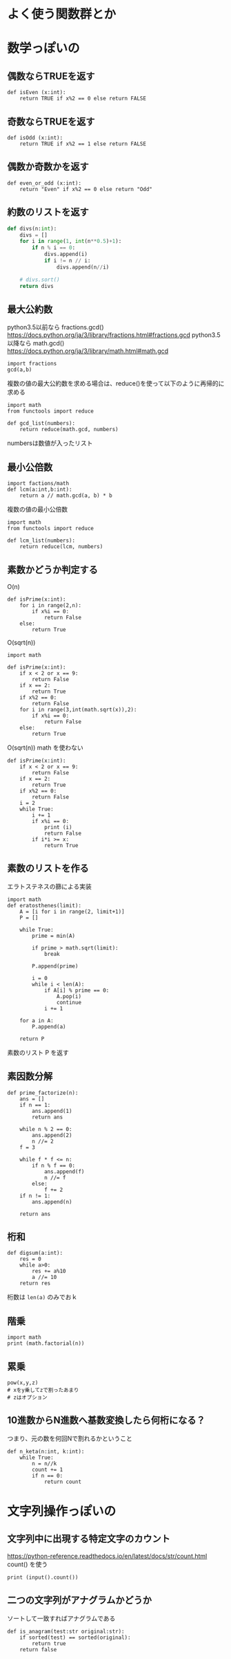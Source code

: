 
# よく使う関数群とか

# 数学っぽいの

## 偶数ならTRUEを返す

```
def isEven (x:int):
    return TRUE if x%2 == 0 else return FALSE
```

## 奇数ならTRUEを返す

```
def isOdd (x:int):
    return TRUE if x%2 == 1 else return FALSE
```

## 偶数か奇数かを返す

```
def even_or_odd (x:int):
    return "Even" if x%2 == 0 else return "Odd"
```

## 約数のリストを返す

```divs.py
def divs(n:int):
    divs = []
    for i in range(1, int(n**0.5)+1):
        if n % i == 0:
            divs.append(i)
            if i != n // i:
                divs.append(n//i)

    # divs.sort()
    return divs
```

## 最大公約数

python3.5以前なら fractions.gcd()
https://docs.python.org/ja/3/library/fractions.html#fractions.gcd
python3.5以降なら math.gcd()
https://docs.python.org/ja/3/library/math.html#math.gcd

```
import fractions
gcd(a,b)
```

複数の値の最大公約数を求める場合は、reduce()を使って以下のように再帰的に求める
```
import math
from functools import reduce

def gcd_list(numbers):
    return reduce(math.gcd, numbers)
```
numbersは数値が入ったリスト

## 最小公倍数


```
import factions/math
def lcm(a:int,b:int):
    return a // math.gcd(a, b) * b
```

複数の値の最小公倍数
```
import math
from functools import reduce

def lcm_list(numbers):
    return reduce(lcm, numbers)
```

## 素数かどうか判定する

O(n)
```
def isPrime(x:int):
    for i in range(2,n):
        if x%i == 0:
            return False
    else:
        return True
```

O(sqrt(n))
```
import math

def isPrime(x:int):
    if x < 2 or x == 9:
        return False
    if x == 2:
        return True
    if x%2 == 0:
        return False
    for i in range(3,int(math.sqrt(x)),2):
        if x%i == 0:
            return False
    else:
        return True
```

O(sqrt(n)) math を使わない
```
def isPrime(x:int):
    if x < 2 or x == 9:
        return False
    if x == 2:
        return True
    if x%2 == 0:
        return False
    i = 2
    while True:
        i += 1
        if x%i == 0:
            print (i)
            return False
        if i*i >= x:
            return True
```

## 素数のリストを作る

エラトステネスの篩による実装

```
import math
def eratosthenes(limit):
    A = [i for i in range(2, limit+1)]
    P = []
    
    while True:
        prime = min(A)
        
        if prime > math.sqrt(limit):
            break
            
        P.append(prime)
            
        i = 0
        while i < len(A):
            if A[i] % prime == 0:
                A.pop(i)
                continue
            i += 1
            
    for a in A:
        P.append(a)
            
    return P
```
素数のリスト P を返す

## 素因数分解

```
def prime_factorize(n):
    ans = []
    if n == 1:
        ans.append(1)
        return ans

    while n % 2 == 0:
        ans.append(2)
        n //= 2
    f = 3

    while f * f <= n:
        if n % f == 0:
            ans.append(f)
            n //= f
        else:
            f += 2
    if n != 1:
        ans.append(n)

    return ans
```

## 桁和

```
def digsum(a:int):
    res = 0
    while a>0:
        res += a%10
        a //= 10
    return res
```
桁数は `len(a)` のみでおｋ

## 階乗

```
import math
print (math.factorial(n))
```

## 累乗
```
pow(x,y,z)
# xをy乗してzで割ったあまり
# zはオプション
```

## 10進数からN進数へ基数変換したら何桁になる？

つまり、元の数を何回Nで割れるかということ
```
def n_keta(n:int, k:int):
    while True:
        n = n//k
        count += 1
        if n == 0:
            return count
```

# 文字列操作っぽいの

## 文字列中に出現する特定文字のカウント

https://python-reference.readthedocs.io/en/latest/docs/str/count.html
count() を使う
```
print (input().count())
```

## 二つの文字列がアナグラムかどうか

ソートして一致すればアナグラムである
```
def is_anagram(test:str original:str):
    if sorted(test) == sorted(original):
        return true
    return false
```


